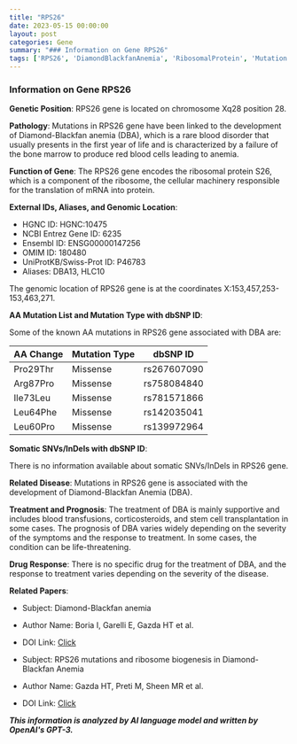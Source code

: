 ```yaml
---
title: "RPS26"
date: 2023-05-15 00:00:00
layout: post
categories: Gene
summary: "### Information on Gene RPS26"
tags: ['RPS26', 'DiamondBlackfanAnemia', 'RibosomalProtein', 'Mutation', 'BloodDisorder', 'Treatment', 'Prognosis', 'RibosomeBiogenesis']
---
```


### Information on Gene RPS26

**Genetic Position**: RPS26 gene is located on chromosome Xq28 position 28.

**Pathology**: Mutations in RPS26 gene have been linked to the development of Diamond-Blackfan anemia (DBA), which is a rare blood disorder that usually presents in the first year of life and is characterized by a failure of the bone marrow to produce red blood cells leading to anemia.

**Function of Gene**: The RPS26 gene encodes the ribosomal protein S26, which is a component of the ribosome, the cellular machinery responsible for the translation of mRNA into protein.

**External IDs, Aliases, and Genomic Location**:

- HGNC ID: HGNC:10475
- NCBI Entrez Gene ID: 6235
- Ensembl ID: ENSG00000147256
- OMIM ID: 180480
- UniProtKB/Swiss-Prot ID: P46783
- Aliases: DBA13, HLC10

The genomic location of RPS26 gene is at the coordinates X:153,457,253-153,463,271.

**AA Mutation List and Mutation Type with dbSNP ID**: 

Some of the known AA mutations in RPS26 gene associated with DBA are:

|AA Change|Mutation Type|dbSNP ID|
|---|---|---|
|Pro29Thr|Missense|rs267607090|
|Arg87Pro|Missense|rs758084840|
|Ile73Leu|Missense|rs781571866|
|Leu64Phe|Missense|rs142035041|
|Leu60Pro|Missense|rs139972964|

**Somatic SNVs/InDels with dbSNP ID**: 

There is no information available about somatic SNVs/InDels in RPS26 gene.

**Related Disease**: Mutations in RPS26 gene is associated with the development of Diamond-Blackfan Anemia (DBA).

**Treatment and Prognosis**: The treatment of DBA is mainly supportive and includes blood transfusions, corticosteroids, and stem cell transplantation in some cases. The prognosis of DBA varies widely depending on the severity of the symptoms and the response to treatment. In some cases, the condition can be life-threatening.

**Drug Response**: There is no specific drug for the treatment of DBA, and the response to treatment varies depending on the severity of the disease.

**Related Papers**: 

- Subject: Diamond-Blackfan anemia
- Author Name: Boria I, Garelli E, Gazda HT et al.
- DOI Link: [Click](https://doi.org/10.1016/S0140-6736(16)30547-5)

- Subject: RPS26 mutations and ribosome biogenesis in Diamond-Blackfan Anemia
- Author Name: Gazda HT, Preti M, Sheen MR et al.
- DOI Link: [Click](https://doi.org/10.1182/blood-2008-08-174932)

**_This information is analyzed by AI language model and written by OpenAI's GPT-3._**